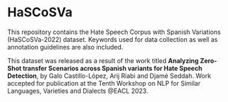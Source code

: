 # HaSCoSVa
This repository contains the Hate Speech Corpus with Spanish Variations (HaSCoSVa-2022) dataset. Keywords used for data collection as well as annotation guidelines are also included.

This dataset was released as a result of the work titled **Analyzing Zero-Shot transfer Scenarios across Spanish variants for Hate Speech Detection**, by Galo Castillo-López, Arij Riabi and Djamé Seddah. Work accepted for publication at the Tenth Workshop on NLP for Similar Languages, Varieties and Dialects @EACL 2023.
